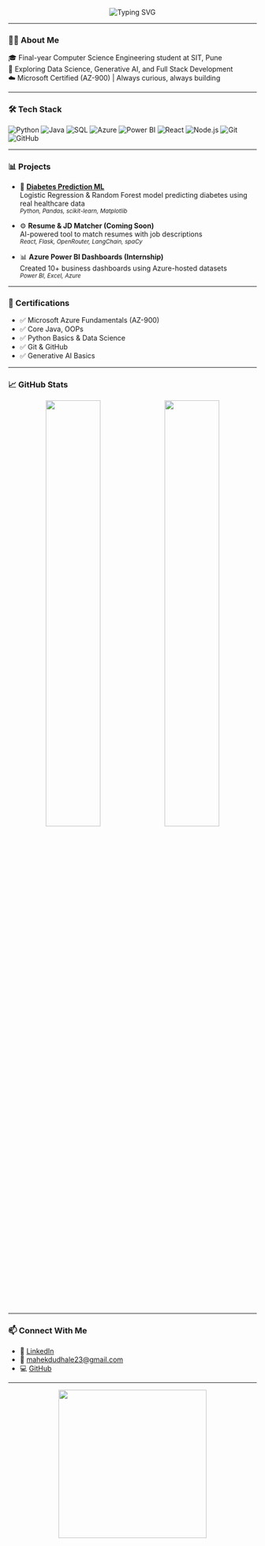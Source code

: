 <!-- Profile README for Mahek Dudhale -->

<p align="center">
  <img src="https://readme-typing-svg.demolab.com?font=Fira+Code&pause=1000&width=435&lines=Hey!+I'm+Mahek+Dudhale;Final+Year+CSE+Student;Data+Science+%7C+Gen+AI+%7C+Cloud;Let's+Build+Something+Awesome!+💡" alt="Typing SVG" />
</p>

---

### 👩‍💻 About Me

🎓 Final-year Computer Science Engineering student at SIT, Pune  
🚀 Exploring Data Science, Generative AI, and Full Stack Development  
☁️ Microsoft Certified (AZ-900) | Always curious, always building

---

### 🛠️ Tech Stack

![Python](https://img.shields.io/badge/-Python-3776AB?style=for-the-badge&logo=python&logoColor=white)
![Java](https://img.shields.io/badge/-Java-007396?style=for-the-badge&logo=java&logoColor=white)
![SQL](https://img.shields.io/badge/-SQL-4479A1?style=for-the-badge&logo=mysql&logoColor=white)
![Azure](https://img.shields.io/badge/Microsoft%20Azure-0078D4?style=for-the-badge&logo=microsoftazure&logoColor=white)
![Power BI](https://img.shields.io/badge/PowerBI-F2C811?style=for-the-badge&logo=powerbi&logoColor=black)
![React](https://img.shields.io/badge/-React-61DAFB?style=for-the-badge&logo=react&logoColor=black)
![Node.js](https://img.shields.io/badge/-Node.js-339933?style=for-the-badge&logo=nodedotjs&logoColor=white)
![Git](https://img.shields.io/badge/-Git-F05032?style=for-the-badge&logo=git&logoColor=white)
![GitHub](https://img.shields.io/badge/-GitHub-181717?style=for-the-badge&logo=github&logoColor=white)

---

### 📊 Projects

- 🧠 [**Diabetes Prediction ML**](https://github.com/mahek-dudhale/diabetes-prediction-ml)  
  Logistic Regression & Random Forest model predicting diabetes using real healthcare data  
  <sub><i>Python, Pandas, scikit-learn, Matplotlib</i></sub>

- ⚙️ **Resume & JD Matcher (Coming Soon)**  
  AI-powered tool to match resumes with job descriptions  
  <sub><i>React, Flask, OpenRouter, LangChain, spaCy</i></sub>

- 📊 **Azure Power BI Dashboards (Internship)**  
  Created 10+ business dashboards using Azure-hosted datasets  
  <sub><i>Power BI, Excel, Azure</i></sub>

---

### 🏅 Certifications

- ✅ Microsoft Azure Fundamentals (AZ-900)  
- ✅ Core Java, OOPs  
- ✅ Python Basics & Data Science  
- ✅ Git & GitHub  
- ✅ Generative AI Basics

---

### 📈 GitHub Stats

<p align="center">
  <img src="https://github-readme-stats.vercel.app/api?username=mahek-dudhale&show_icons=true&theme=gruvbox" width="47%" />
  <img src="https://streak-stats.demolab.com?user=mahek-dudhale&theme=gruvbox" width="47%" />
</p>

---

### 📫 Connect With Me

- 🔗 [LinkedIn](https://www.linkedin.com/in/mahek-dudhale)
- 📧 mahekdudhale23@gmail.com
- 💻 [GitHub](https://github.com/mahek-dudhale)

---

<p align="center">
  <img src="https://media.giphy.com/media/LmNwrBhejkK9EFP504/giphy.gif" width="300">
</p>
